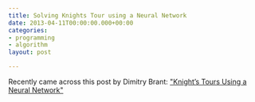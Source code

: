 ```yaml
---
title: Solving Knights Tour using a Neural Network
date: 2013-04-11T00:00:00.000+00:00
categories:
- programming
- algorithm
layout: post

---
```

Recently came across this post by Dimitry Brant: ["Knight’s Tours Using a Neural Network"](https://dmitrybrant.com/knights-tour)
